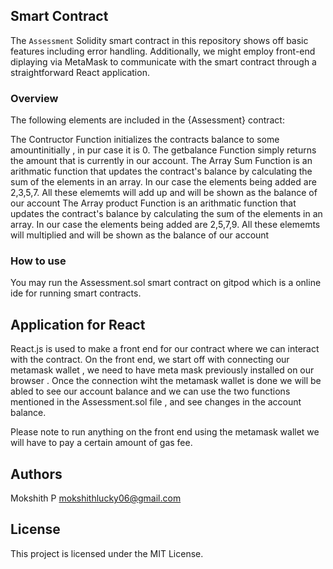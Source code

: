 ## Smart Contract 

The `Assessment` Solidity smart contract in this repository shows off basic features including error handling. Additionally, we might employ front-end diplaying via MetaMask to communicate with the smart contract through a straightforward React application.

### Overview

The following elements are included in the {Assessment} contract:

The Contructor Function initializes the contracts balance to some amountinitially , in pur case it is 0.
The getbalance Function simply returns the amount that is currently in our account.
The Array Sum Function is an arithmatic function that updates the contract's balance by calculating the sum of the elements in an array. In our case the elements being added are 2,3,5,7. All these elememts will add up and will be shown as the balance of our account
The Array product Function is an arithmatic function that updates the contract's balance by calculating the sum of the elements in an array. In our case the elements being added are 2,5,7,9. All these elememts will multiplied and will be shown as the balance of our account

### How to use

You may run the Assessment.sol smart contract on gitpod which is a online ide for running smart contracts.

## Application for React
React.js is used to make a front end for our contract where we can interact with the contract.
On the front end, we start off with connecting our metamask wallet , we need to have meta mask previously installed on our browser .
Once the connection wiht the metamask wallet is done we will be abled to see our account balance and we can use the two functions mentioned in the Assessment.sol file , and see changes in the account balance.

Please note to run anything on the front end using the metamask wallet we will have to pay a certain amount of gas fee.

## Authors
Mokshith P
mokshithlucky06@gmail.com

## License

This project is licensed under the MIT License. 
